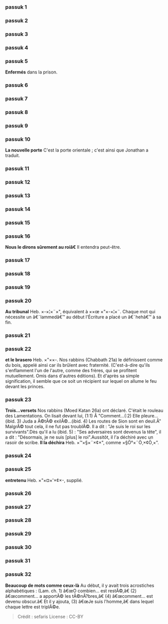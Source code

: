 
### passuk 1

### passuk 2

### passuk 3

### passuk 4

### passuk 5
<b>Enfermés</b> dans la prison.

### passuk 6

### passuk 7

### passuk 8

### passuk 9

### passuk 10
<b>La nouvelle porte</b> C'est la porte orientale ; c'est ainsi que Jonathan a traduit.

### passuk 11

### passuk 12

### passuk 13

### passuk 14

### passuk 15

### passuk 16
<b>Nous le dirons sûrement au roiâ€</b> Il entendra peut-être.

### passuk 17

### passuk 18

### passuk 19

### passuk 20
<b>Au tribunal</b> Heb. ×-×¦×¨×", équivalent à ××œ ×"×-×¦×¨. Chaque mot qui nécessite un â€˜lammedâ€™ au début l'Écriture a placé un â€˜hehâ€™ à sa fin.

### passuk 21

### passuk 22
<b>et le brasero</b> Heb. ×"××-. Nos rabbins (Chabbath 21a) le définissent comme du bois, appelé ainsi car ils brûlent avec fraternité. (C'est-à-dire qu'ils s'enflamment l'un de l'autre, comme des frères, qui se profitent mutuellement. Omis dans d'autres éditions). Et d'après sa simple signification, il semble que ce soit un récipient sur lequel on allume le feu devant les princes.

### passuk 23
<b>Trois...versets</b> Nos rabbins (Moed Katan 26a) ont déclaré. C'était le rouleau des Lamentations. On lisait devant lui, (1:1) Â "Comment...(:2) Elle pleure...(ibid. 3) Juda a Ã©tÃ© exilÃ©...(ibid. 4) Les routes de Sion sont en deuil.Â" MalgrÃ© tout cela, il ne fut pas troublÃ©. Il a dit : "Je suis le roi sur les survivants".Dès qu'il a lu (ibid. 5) : "Ses adversaires sont devenus la tête", il a dit : "Désormais, je ne suis [plus] le roi".Aussitôt, il l'a déchiré avec un rasoir de scribe.
<b>Il la déchira</b> Heb. ×™×§×¨×¢×", comme ×§Ö°×¨Ö¸×¢Ö¸×".

### passuk 24

### passuk 25
<b>entretenu</b> Heb. ×"×¤×'×¢×-, supplié.

### passuk 26

### passuk 27

### passuk 28

### passuk 29

### passuk 30

### passuk 31

### passuk 32
<b>Beaucoup de mots comme ceux-là</b> Au début, il y avait trois acrostiches alphabétiques : (Lam. ch. 1) â€œO combien... est restÃ©,â€ (2) â€œcomment... a apportÃ© les tÃ©nÃ?bres,â€ (4) â€œcomment... est devenu obscur.â€ Et il y ajouta, (3) â€œJe suis l'homme,â€ dans lequel chaque lettre est triplÃ©e.

>Crédit : sefaris
>License : CC-BY